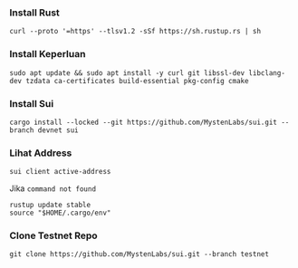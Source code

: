 ### Install Rust
```
curl --proto '=https' --tlsv1.2 -sSf https://sh.rustup.rs | sh
```

### Install Keperluan
```
sudo apt update && sudo apt install -y curl git libssl-dev libclang-dev tzdata ca-certificates build-essential pkg-config cmake
```

### Install Sui
```
cargo install --locked --git https://github.com/MystenLabs/sui.git --branch devnet sui
```

### Lihat Address
```
sui client active-address
```

Jika `command not found`
```
rustup update stable
source "$HOME/.cargo/env"
```

### Clone Testnet Repo
```
git clone https://github.com/MystenLabs/sui.git --branch testnet
```
